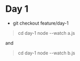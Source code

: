 # Day 1

- git checkout feature/day-1

> cd day-1
> node --watch a.js

and

> cd day-1
> node --watch b.js
